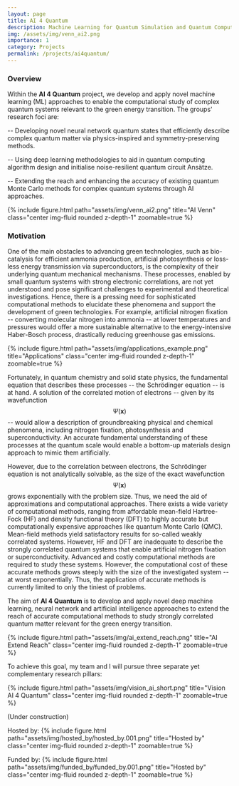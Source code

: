 ```yaml
---
layout: page
title: AI 4 Quantum
description: Machine Learning for Quantum Simulation and Quantum Computing 
img: /assets/img/venn_ai2.png
importance: 1
category: Projects
permalink: /projects/ai4quantum/
---
```

<h3>Overview</h3> 

Within the <b>AI 4 Quantum</b> project, we develop and apply novel machine learning (ML) approaches to enable the computational study of complex quantum systems relevant to the green energy transition. 
The groups' research foci are: 

-- Developing novel neural network quantum states that efficiently describe complex quantum matter via physics-inspired and symmetry-preserving methods.  

-- Using deep learning methodologies to aid in quantum computing algorithm design and initialise noise-resilient quantum circuit Ansätze. 

-- Extending the reach and enhancing the accuracy of existing quantum Monte Carlo methods for complex quantum systems through AI approaches.  <br>

{% include figure.html path="assets/img/venn_ai2.png" title="AI Venn" class="center img-fluid rounded z-depth-1" zoomable=true %} 

<h3>Motivation</h3> 

One of the main obstacles to advancing green technologies, such as bio-catalysis for efficient ammonia production, artificial photosynthesis or loss-less energy transmission via superconductors, is the complexity of their underlying quantum mechanical mechanisms. These processes, enabled by small quantum systems with strong electronic correlations, are not yet understood and pose significant challenges to experimental and theoretical investigations. Hence, there is a pressing need for sophisticated computational methods to elucidate these phenomena and support the development of green technologies. For example, artificial nitrogen fixation -- converting molecular nitrogen into ammonia --  at lower temperatures and pressures would offer a more sustainable alternative to the energy-intensive Haber-Bosch process, drastically reducing greenhouse gas emissions.

{% include figure.html path="assets/img/applications_example.png" title="Applications" class="center img-fluid rounded z-depth-1" zoomable=true %} 

Fortunately, in quantum chemistry and solid state physics, the fundamental equation that describes these processes -- the Schrödinger equation -- is at hand. 
A solution of the correlated motion of electrons -- given by its wavefunction $$\Psi(\mathbf{x})$$ -- would allow a description of groundbreaking physical and chemical phenomena, including nitrogen fixation, photosynthesis and superconductivity.
An accurate fundamental understanding of these processes at the quantum scale would enable a bottom-up materials design approach to mimic them artificially.

However, due to the correlation between electrons, the Schrödinger equation is not analytically solvable, as the size of the exact wavefunction $$\Psi(\mathbf{x})$$ grows exponentially with the problem size.
Thus, we need the aid of approximations and computational approaches.
There exists a wide variety of computational methods, ranging from affordable mean-field Hartree-Fock (HF) and density functional theory (DFT) to highly accurate but computationally expensive approaches like quantum Monte Carlo (QMC). 
Mean-field methods yield satisfactory results for so-called weakly correlated systems.  However, HF and DFT are inadequate to describe the strongly correlated quantum systems that enable artificial nitrogen fixation or superconductivity.  Advanced and costly computational methods are required to study these systems. However, the computational cost of these accurate methods grows steeply with the size of the investigated system -- at worst exponentially. Thus, the application of accurate methods is currently limited to only the tiniest of problems.

The aim of <b>AI 4 Quantum</b> is to develop and apply novel deep machine learning, neural network and artificial intelligence approaches to extend the reach of accurate computational methods to study strongly correlated quantum matter relevant for the green energy transition. 

{% include figure.html path="assets/img/ai_extend_reach.png" title="AI Extend Reach" class="center img-fluid rounded z-depth-1" zoomable=true %} 

To achieve this goal, my team and I will pursue three separate yet complementary research pillars:

{% include figure.html path="assets/img/vision_ai_short.png" title="Vision AI 4 Quantum" class="center img-fluid rounded z-depth-1" zoomable=true %} 


(Under construction)

Hosted by:
{% include figure.html path="assets/img/hosted_by/hosted_by.001.png" title="Hosted by" class="center img-fluid rounded z-depth-1" zoomable=true %} 

Funded by:
{% include figure.html path="assets/img/funded_by/funded_by.001.png" title="Hosted by" class="center img-fluid rounded z-depth-1" zoomable=true %} 

